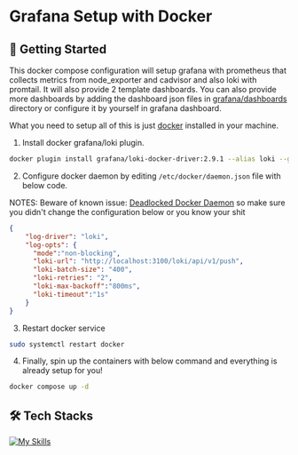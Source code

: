 # Grafana Setup with Docker

## 🚀 Getting Started

This docker compose configuration will setup grafana with prometheus that collects metrics from node_exporter and cadvisor and also loki with promtail. It will also provide 2 template dashboards. You can also provide more dashboards by adding the dashboard json files in [grafana/dashboards](./grafana/dashboards) directory or configure it by yourself in grafana dashboard.

What you need to setup all of this is just [docker](https://www.docker.com/) installed in your machine.

1. Install docker grafana/loki plugin.

```zsh
docker plugin install grafana/loki-docker-driver:2.9.1 --alias loki --grant-all-permissions
```

2. Configure docker daemon by editing ```/etc/docker/daemon.json``` file with below code.

NOTES: Beware of known issue: [Deadlocked Docker Daemon](https://github.com/grafana/loki/issues/2361) so make sure you didn't change the configuration below or you know your shit

```json
{
    "log-driver": "loki",
    "log-opts": {
      "mode":"non-blocking",
      "loki-url": "http://localhost:3100/loki/api/v1/push", 
      "loki-batch-size": "400",
      "loki-retries": "2",
      "loki-max-backoff":"800ms",
      "loki-timeout":"1s"
    }
}
```

3. Restart docker service

```zsh
sudo systemctl restart docker
```

4. Finally, spin up the containers with below command and everything is already setup for you!

```zsh
docker compose up -d
```

## 🛠️ Tech Stacks

[![My Skills](https://skillicons.dev/icons?i=grafana,prometheus,docker)](https://skillicons.dev)
